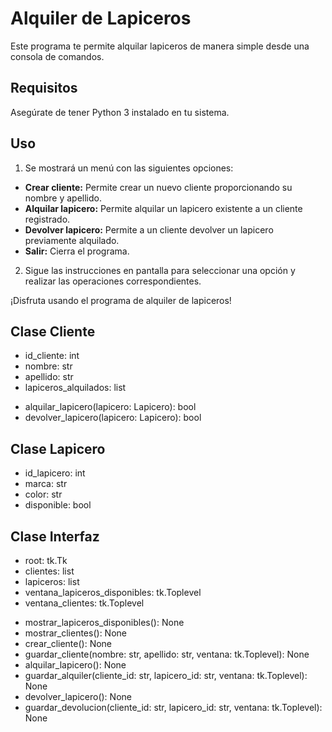 # Alquiler de Lapiceros

Este programa te permite alquilar lapiceros de manera simple desde una consola de comandos.

## Requisitos

Asegúrate de tener Python 3 instalado en tu sistema.

## Uso

1. Se mostrará un menú con las siguientes opciones:

- **Crear cliente:** Permite crear un nuevo cliente proporcionando su nombre y apellido.
- **Alquilar lapicero:** Permite alquilar un lapicero existente a un cliente registrado.
- **Devolver lapicero:** Permite a un cliente devolver un lapicero previamente alquilado.
- **Salir:** Cierra el programa.

2. Sigue las instrucciones en pantalla para seleccionar una opción y realizar las operaciones correspondientes.

¡Disfruta usando el programa de alquiler de lapiceros!








Clase Cliente
--------------
- id_cliente: int
- nombre: str
- apellido: str
- lapiceros_alquilados: list

+ alquilar_lapicero(lapicero: Lapicero): bool
+ devolver_lapicero(lapicero: Lapicero): bool


Clase Lapicero
--------------
- id_lapicero: int
- marca: str
- color: str
- disponible: bool


Clase Interfaz
--------------
- root: tk.Tk
- clientes: list
- lapiceros: list
- ventana_lapiceros_disponibles: tk.Toplevel
- ventana_clientes: tk.Toplevel

+ mostrar_lapiceros_disponibles(): None
+ mostrar_clientes(): None
+ crear_cliente(): None
+ guardar_cliente(nombre: str, apellido: str, ventana: tk.Toplevel): None
+ alquilar_lapicero(): None
+ guardar_alquiler(cliente_id: str, lapicero_id: str, ventana: tk.Toplevel): None
+ devolver_lapicero(): None
+ guardar_devolucion(cliente_id: str, lapicero_id: str, ventana: tk.Toplevel): None
